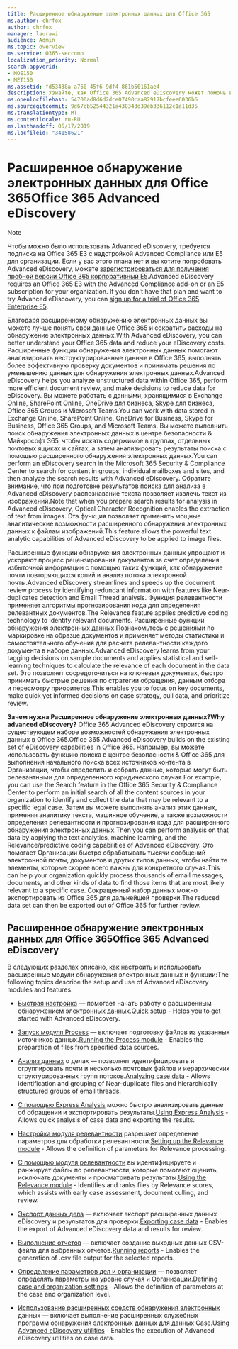 ```yaml
---
title: Расширенное обнаружение электронных данных для Office 365
ms.author: chrfox
author: chrfox
manager: laurawi
audience: Admin
ms.topic: overview
ms.service: O365-seccomp
localization_priority: Normal
search.appverid:
- MOE150
- MET150
ms.assetid: fd53438a-a760-45f6-9df4-861b50161ae4
description: Узнайте, как Office 365 Advanced eDiscovery может помочь вам анализировать данные в Office 365, упростить процесс рецензирования документов и принимать решения для эффективного обнаружения электронных данных.
ms.openlocfilehash: 54700ad8d6d2dce07490caa82917bcfeee6036b6
ms.sourcegitcommit: 9d67cb52544321a430343d39eb336112c1a11d35
ms.translationtype: MT
ms.contentlocale: ru-RU
ms.lasthandoff: 05/17/2019
ms.locfileid: "34158621"
---
```

# <a name="office-365-advanced-ediscovery"></a><span data-ttu-id="50cb7-103">Расширенное обнаружение электронных данных для Office 365</span><span class="sxs-lookup"><span data-stu-id="50cb7-103">Office 365 Advanced eDiscovery</span></span>

> [!NOTE]
> <span data-ttu-id="50cb7-p101">Чтобы можно было использовать Advanced eDiscovery, требуется подписка на Office 365 E3 с надстройкой Advanced Compliance или E5 для организации. Если у вас этого плана нет и вы хотите попробовать Advanced eDiscovery, можете [зарегистрироваться для получения пробной версии Office 365 корпоративный E5](https://go.microsoft.com/fwlink/p/?LinkID=698279).</span><span class="sxs-lookup"><span data-stu-id="50cb7-p101">Advanced eDiscovery requires an Office 365 E3 with the Advanced Compliance add-on or an E5 subscription for your organization. If you don't have that plan and want to try Advanced eDiscovery, you can [sign up for a trial of Office 365 Enterprise E5](https://go.microsoft.com/fwlink/p/?LinkID=698279).</span></span> 
  
<span data-ttu-id="50cb7-106">Благодаря расширенному обнаружению электронных данных вы можете лучше понять свои данные Office 365 и сократить расходы на обнаружение электронных данных.</span><span class="sxs-lookup"><span data-stu-id="50cb7-106">With Advanced eDiscovery, you can better understand your Office 365 data and reduce your eDiscovery costs.</span></span> <span data-ttu-id="50cb7-107">Расширенные функции обнаружения электронных данных помогают анализировать неструктурированные данные в Office 365, выполнять более эффективную проверку документов и принимать решения по уменьшению данных для обнаружения электронных данных.</span><span class="sxs-lookup"><span data-stu-id="50cb7-107">Advanced eDiscovery helps you analyze unstructured data within Office 365, perform more efficient document review, and make decisions to reduce data for eDiscovery.</span></span> <span data-ttu-id="50cb7-108">Вы можете работать с данными, хранящимися в Exchange Online, SharePoint Online, OneDrive для бизнеса, Skype для бизнеса, Office 365 Groups и Microsoft Teams.</span><span class="sxs-lookup"><span data-stu-id="50cb7-108">You can work with data stored in Exchange Online, SharePoint Online, OneDrive for Business, Skype for Business, Office 365 Groups, and Microsoft Teams.</span></span> <span data-ttu-id="50cb7-109">Вы можете выполнить поиск обнаружения электронных данных в центре безопасности &amp; Майкрософт 365, чтобы искать содержимое в группах, отдельных почтовых ящиках и сайтах, а затем анализировать результаты поиска с помощью расширенного обнаружения электронных данных.</span><span class="sxs-lookup"><span data-stu-id="50cb7-109">You can perform an eDiscovery search in the Microsoft 365 Security &amp; Compliance Center to search for content in groups, individual mailboxes and sites, and then analyze the search results with Advanced eDiscovery.</span></span> <span data-ttu-id="50cb7-110">Обратите внимание, что при подготовке результатов поиска для анализа в Advanced eDiscovery распознавание текста позволяет извлечь текст из изображений.</span><span class="sxs-lookup"><span data-stu-id="50cb7-110">Note that when you prepare search results for analysis in Advanced eDiscovery, Optical Character Recognition enables the extraction of text from images.</span></span> <span data-ttu-id="50cb7-111">Эта функция позволяет применять мощные аналитические возможности расширенного обнаружения электронных данных к файлам изображений.</span><span class="sxs-lookup"><span data-stu-id="50cb7-111">This feature allows the powerful text analytic capabilities of Advanced eDiscovery to be applied to image files.</span></span>
  
<span data-ttu-id="50cb7-112">Расширенные функции обнаружения электронных данных упрощают и ускоряют процесс рецензирования документов за счет определения избыточной информации с помощью таких функций, как обнаружение почти повторяющихся копий и анализ потока электронной почты.</span><span class="sxs-lookup"><span data-stu-id="50cb7-112">Advanced eDiscovery streamlines and speeds up the document review process by identifying redundant information with features like Near-duplicates detection and Email Thread analysis.</span></span> <span data-ttu-id="50cb7-113">Функция релевантности применяет алгоритмы прогнозирования кода для определения релевантных документов.</span><span class="sxs-lookup"><span data-stu-id="50cb7-113">The Relevance feature applies predictive coding technology to identify relevant documents.</span></span> <span data-ttu-id="50cb7-114">Расширенные функции обнаружения электронных данных Познакомьтесь с решениями по маркировке на образце документов и применяет методы статистики и самостоятельного обучения для расчета релевантности каждого документа в наборе данных.</span><span class="sxs-lookup"><span data-stu-id="50cb7-114">Advanced eDiscovery learns from your tagging decisions on sample documents and applies statistical and self-learning techniques to calculate the relevance of each document in the data set.</span></span> <span data-ttu-id="50cb7-115">Это позволяет сосредоточиться на ключевых документах, быстро принимать быстрые решения по стратегии обращения, данным отбора и пересмотру приоритетов.</span><span class="sxs-lookup"><span data-stu-id="50cb7-115">This enables you to focus on key documents, make quick yet informed decisions on case strategy, cull data, and prioritize review.</span></span>
  
 <span data-ttu-id="50cb7-116">**Зачем нужна Расширенное обнаружение электронных данных?**</span><span class="sxs-lookup"><span data-stu-id="50cb7-116">**Why advanced eDiscovery?**</span></span> <span data-ttu-id="50cb7-117">Office 365 Advanced eDiscovery строится на существующем наборе возможностей обнаружения электронных данных в Office 365.</span><span class="sxs-lookup"><span data-stu-id="50cb7-117">Office 365 Advanced eDiscovery builds on the existing set of eDiscovery capabilities in Office 365.</span></span> <span data-ttu-id="50cb7-118">Например, вы можете использовать функцию поиска в центре безопасности &amp; Office 365 для выполнения начального поиска всех источников контента в Организации, чтобы определить и собрать данные, которые могут быть релевантными для определенного юридического случая.</span><span class="sxs-lookup"><span data-stu-id="50cb7-118">For example, you can use the Search feature in the Office 365 Security &amp; Compliance Center to perform an initial search of all the content sources in your organization to identify and collect the data that may be relevant to a specific legal case.</span></span> <span data-ttu-id="50cb7-119">Затем вы можете выполнять анализ этих данных, применяя аналитику текста, машинное обучение, а также возможности определения релевантности и прогнозирования кода для расширенного обнаружения электронных данных.</span><span class="sxs-lookup"><span data-stu-id="50cb7-119">Then you can perform analysis on that data by applying the text analytics, machine learning, and the Relevance/predictive coding capabilities of Advanced eDiscovery.</span></span> <span data-ttu-id="50cb7-120">Это помогает Организации быстро обрабатывать тысячи сообщений электронной почты, документов и других типов данных, чтобы найти те элементы, которые скорее всего важны для конкретного случая.</span><span class="sxs-lookup"><span data-stu-id="50cb7-120">This can help your organization quickly process thousands of email messages, documents, and other kinds of data to find those items that are most likely relevant to a specific case.</span></span> <span data-ttu-id="50cb7-121">Сокращенный набор данных можно экспортировать из Office 365 для дальнейшей проверки.</span><span class="sxs-lookup"><span data-stu-id="50cb7-121">The reduced data set can then be exported out of Office 365 for further review.</span></span> 
  
## <a name="office-365-advanced-ediscovery"></a><span data-ttu-id="50cb7-122">Расширенное обнаружение электронных данных для Office 365</span><span class="sxs-lookup"><span data-stu-id="50cb7-122">Office 365 Advanced eDiscovery</span></span>

<span data-ttu-id="50cb7-123">В следующих разделах описано, как настроить и использовать расширенные модули обнаружения электронных данных и функции:</span><span class="sxs-lookup"><span data-stu-id="50cb7-123">The following topics describe the setup and use of Advanced eDiscovery modules and features:</span></span>
  
- <span data-ttu-id="50cb7-124">[Быстрая настройка](quick-setup-for-advanced-ediscovery.md) — помогает начать работу с расширенным обнаружением электронных данных.</span><span class="sxs-lookup"><span data-stu-id="50cb7-124">[Quick setup](quick-setup-for-advanced-ediscovery.md) - Helps you to get started with Advanced eDiscovery.</span></span> 
    
- <span data-ttu-id="50cb7-125">[Запуск модуля Process](run-the-process-module-in-advanced-ediscovery.md) — включает подготовку файлов из указанных источников данных.</span><span class="sxs-lookup"><span data-stu-id="50cb7-125">[Running the Process module](run-the-process-module-in-advanced-ediscovery.md) - Enables the preparation of files from specified data sources.</span></span> 
    
- <span data-ttu-id="50cb7-126">[Анализ данных](analyze-case-data-with-advanced-ediscovery.md) о делах — позволяет идентифицировать и сгруппировать почти и несколько почтовых файлов и иерархических структурированных групп потоков.</span><span class="sxs-lookup"><span data-stu-id="50cb7-126">[Analyzing case data](analyze-case-data-with-advanced-ediscovery.md) - Allows identification and grouping of Near-duplicate files and hierarchically structured groups of email threads.</span></span> 

- <span data-ttu-id="50cb7-127">[С помощью Express Analysis](use-express-analysis-in-advanced-ediscovery.md) можно быстро анализировать данные об обращении и экспортировать результаты.</span><span class="sxs-lookup"><span data-stu-id="50cb7-127">[Using Express Analysis](use-express-analysis-in-advanced-ediscovery.md) - Allows quick analysis of case data and exporting the results.</span></span> 
    
- <span data-ttu-id="50cb7-128">[Настройка модуля релевантности](manage-relevance-setup-in-advanced-ediscovery.md) разрешает определение параметров для обработки релевантности.</span><span class="sxs-lookup"><span data-stu-id="50cb7-128">[Setting up the Relevance module](manage-relevance-setup-in-advanced-ediscovery.md) - Allows the definition of parameters for Relevance processing.</span></span> 
    
- <span data-ttu-id="50cb7-129">[С помощью модуля релевантности](use-relevance-in-advanced-ediscovery.md) вы идентифицируете и ранжирует файлы по релевантности, которые помогают оценить, исключать документы и просматривать результаты.</span><span class="sxs-lookup"><span data-stu-id="50cb7-129">[Using the Relevance module](use-relevance-in-advanced-ediscovery.md) - Identifies and ranks files by Relevance scores, which assists with early case assessment, document culling, and review.</span></span> 
    
- <span data-ttu-id="50cb7-130">[Экспорт данных дела](export-case-data-in-advanced-ediscovery.md) — включает экспорт расширенных данных eDiscovery и результатов для проверки.</span><span class="sxs-lookup"><span data-stu-id="50cb7-130">[Exporting case data](export-case-data-in-advanced-ediscovery.md) - Enables the export of Advanced eDiscovery data and results for review.</span></span> 
    
- <span data-ttu-id="50cb7-131">[Выполнение отчетов](run-reports-in-advanced-ediscovery.md) — включает создание выходных данных CSV-файла для выбранных отчетов.</span><span class="sxs-lookup"><span data-stu-id="50cb7-131">[Running reports](run-reports-in-advanced-ediscovery.md) - Enables the generation of .csv file output for the selected reports.</span></span> 
    
- <span data-ttu-id="50cb7-132">[Определение параметров дел и организации](define-case-and-tenant-settings-in-advanced-ediscovery.md) — позволяет определять параметры на уровне случая и Организации.</span><span class="sxs-lookup"><span data-stu-id="50cb7-132">[Defining case and organization settings](define-case-and-tenant-settings-in-advanced-ediscovery.md) - Allows the definition of parameters at the case and organization level.</span></span> 
    
- <span data-ttu-id="50cb7-133">[Использование расширенных средств обнаружения электронных](use-advanced-ediscovery-utilities.md) данных — включает выполнение расширенных служебных программ обнаружения электронных данных для данных Case.</span><span class="sxs-lookup"><span data-stu-id="50cb7-133">[Using Advanced eDiscovery utilities](use-advanced-ediscovery-utilities.md) - Enables the execution of  Advanced eDiscovery utilities on case data.</span></span> 
